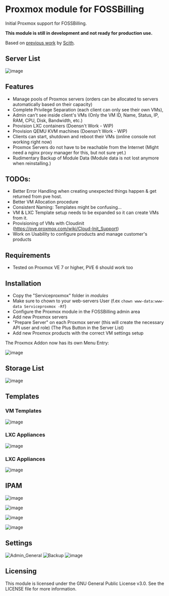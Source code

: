 # Proxmox module for FOSSBilling
Initial Proxmox support for FOSSBilling. 

**This module is still in development and not ready for production use.**

Based on [previous work](https://github.com/scith/BoxBilling_Proxmox) by [Scith](https://github.com/scith).


## Server List
![image](https://github.com/Anuril/Proxmox/assets/1939311/d81a052e-6c00-429b-81aa-7a3cd8dfad71)

## Features
- Manage pools of Proxmox servers (orders can be allocated to servers automatically based on their capacity)
- Complete Privilege Separation (each client can only see their own VMs),
- Admin can't see inside client's VMs (Only the VM ID, Name, Status, IP, RAM, CPU, Disk, Bandwidth, etc.)
- Provision LXC containers (Doensn't Work - WIP)
- Provision QEMU KVM machines (Doensn't Work - WIP)
- Clients can start, shutdown and reboot their VMs (online console not working right now)
- Proxmox Servers do not have to be reachable from the Internet (Might need a nginx proxy manager for this, but not sure yet.)
- Rudimentary Backup of Module Data (Module data is not lost anymore when reinstalling.)


## TODOs:
- Better Error Handling when creating unexpected things happen & get returned from pve host.
- Better VM Allocation procedure
- Consistent Naming: Templates might be confusing...
- VM & LXC Template setup needs to be expanded so it can create VMs from it.
- Provisioning of VMs with Cloudinit (https://pve.proxmox.com/wiki/Cloud-Init_Support)
- Work on Usability to configure products and manage customer's products


## Requirements
- Tested on Proxmox VE 7 or higher, PVE 6 should work too

## Installation
- Copy the "Serviceproxmox" folder in *modules*
- Make sure to chown to your web-servers User (f.ex `chown www-data:www-data Serviceproxmox -Rf`)
- Configure the Proxmox module in the FOSSBilling admin area
- Add new Proxmox servers
- "Prepare Server" on each Proxmox server (this will create the necessary API user and role) (The Plus Button in the Server List)
- Add new Proxmox products with the correct VM settings setup

The Proxmox Addon now has its own Menu Entry:

![image](https://github.com/Anuril/Proxmox/assets/1939311/13ad3290-dda2-403d-be71-a1d06b2390ec)

## Storage List 
![image](https://github.com/Anuril/Proxmox/assets/1939311/01505103-3e76-4f48-89fb-16775e9b6a91)

## Templates

### VM Templates
![image](https://github.com/Anuril/Proxmox/assets/1939311/37ef5104-91fe-4275-a4db-6481f99fc71a)

### LXC Appliances
![image](https://github.com/Anuril/Proxmox/assets/1939311/96c9ec9e-087f-4736-a087-01527d532368)

### LXC Appliances
![image](https://github.com/Anuril/Proxmox/assets/1939311/7b4a780e-c3a9-44ff-87a1-a4814ef883e8)

## IPAM
![image](https://github.com/Anuril/Proxmox/assets/1939311/d8444494-c43b-4791-9bbe-27434754da8c)

![image](https://github.com/Anuril/Proxmox/assets/1939311/b1072dc6-1839-4a1e-b8c2-242d76d8d57d)

![image](https://github.com/Anuril/Proxmox/assets/1939311/738d573e-7c61-4ca0-98b9-7bc644aae353)

![image](https://github.com/Anuril/Proxmox/assets/1939311/1c4860e8-905f-4852-827d-a41d795daf0c)


## Settings
![Admin_General](https://github.com/Anuril/Proxmox/assets/1939311/42a3492b-9df7-48d8-a1c3-98e6ed698758)
![Backup](https://github.com/Anuril/Proxmox/assets/1939311/31d4c1a6-3e46-49cf-935c-af65b0582d2a)
![image](https://github.com/Anuril/Proxmox/assets/1939311/01505103-3e76-4f48-89fb-16775e9b6a91)

## Licensing
This module is licensed under the GNU General Public License v3.0. See the LICENSE file for more information.
